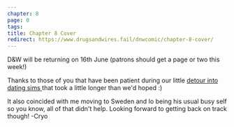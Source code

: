 ```yaml
---
chapter: 8
page: 0
tags:
title: Chapter 8 Cover
redirect: https://www.drugsandwires.fail/dnwcomic/chapter-8-cover/
---
```


D&W will be returning on 16th June (patrons should get a page or two this week!)

Thanks to those of you that have been patient during our little [detour into dating sims ](https://ioblack.itch.io/dates-and-wires)that took a little longer than we'd hoped :)

It also coincided with me moving to Sweden and Io being his usual busy self so you know, all of that didn't help. Looking forward to getting back on track though! -Cryo
